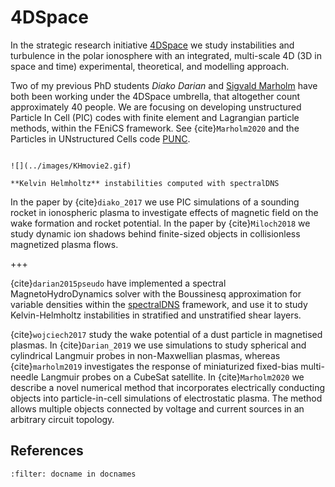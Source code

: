 # 4DSpace

In the strategic research initiative [4DSpace](http://www.mn.uio.no/fysikk/english/research/projects/4dspace/) we study
instabilities and turbulence in the polar ionosphere with an integrated, multi-scale 4D (3D in space and time) experimental, theoretical, and modelling approach.

Two of my previous PhD students *Diako Darian* and [Sigvald Marholm](http://www.mn.uio.no/fysikk/english/?vrtx=person-view&uid=sigvaldm) have both been
working under the 4DSpace umbrella, that altogether count approximately 40
people. We are focusing on developing unstructured Particle In Cell (PIC) codes with finite
element and Lagrangian particle methods, within the FEniCS framework. See {cite}`Marholm2020` and the Particles in UNstructured Cells code [PUNC](https://github.com/puncproject).

```{sidebar} Kelvin Helmholtz

![](../images/KHmovie2.gif)

**Kelvin Helmholtz** instabilities computed with spectralDNS
```

In the paper by {cite}`diako_2017` we use PIC simulations of a sounding rocket in
ionospheric plasma to investigate effects of magnetic field on the wake formation and rocket potential. In the paper by {cite}`Miloch2018` we study dynamic ion shadows behind finite-sized objects in collisionless magnetized plasma flows.

+++

{cite}`darian2015pseudo` have implemented a spectral MagnetoHydroDynamics
solver with the Boussinesq approximation for variable densities within the
[spectralDNS](https://github.com/spectralDNS) framework, and use it to study
Kelvin-Helmholtz instabilities in stratified and unstratified shear layers.

{cite}`wojciech2017` study the wake potential of a
dust particle in magnetised plasmas. In {cite}`Darian_2019` we use simulations to study
spherical and cylindrical Langmuir probes in non-Maxwellian plasmas, whereas
{cite}`marholm2019` investigates the response of miniaturized fixed-bias multi-needle
Langmuir probes on a CubeSat satellite. In {cite}`Marholm2020` we describe a novel numerical method
that incorporates electrically conducting objects into particle-in-cell simulations of electrostatic plasma. The method allows multiple objects connected by voltage and current sources in an arbitrary circuit topology.

## References

```{bibliography} ../../references.bib
:filter: docname in docnames
```
